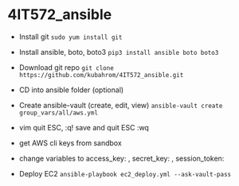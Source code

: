 # 4IT572_ansible

- Install git
  `sudo yum install git`

- Install ansible, boto, boto3
  `pip3 install ansible boto boto3`

- Download git repo
  `git clone https://github.com/kubahrom/4IT572_ansible.git`

- CD into ansible folder (optional)
- Create ansible-vault (create, edit, view)
  `ansible-vault create group_vars/all/aws.yml`

- vim
  quit ESC, :q!
  save and quit ESC :wq

- get AWS cli keys from sandbox
- change variables to access_key: , secret_key: , session_token:

- Deploy EC2
  `ansible-playbook ec2_deploy.yml --ask-vault-pass`
